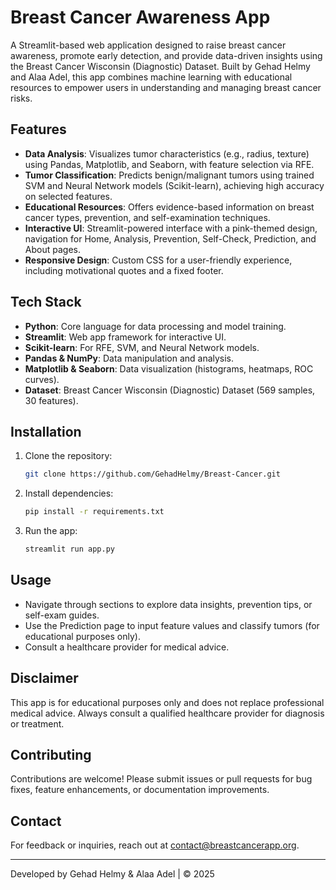 # Breast Cancer Awareness App

A Streamlit-based web application designed to raise breast cancer awareness, promote early detection, and provide data-driven insights using the Breast Cancer Wisconsin (Diagnostic) Dataset. Built by Gehad Helmy and Alaa Adel, this app combines machine learning with educational resources to empower users in understanding and managing breast cancer risks.

## Features
- **Data Analysis**: Visualizes tumor characteristics (e.g., radius, texture) using Pandas, Matplotlib, and Seaborn, with feature selection via RFE.
- **Tumor Classification**: Predicts benign/malignant tumors using trained SVM and Neural Network models (Scikit-learn), achieving high accuracy on selected features.
- **Educational Resources**: Offers evidence-based information on breast cancer types, prevention, and self-examination techniques.
- **Interactive UI**: Streamlit-powered interface with a pink-themed design, navigation for Home, Analysis, Prevention, Self-Check, Prediction, and About pages.
- **Responsive Design**: Custom CSS for a user-friendly experience, including motivational quotes and a fixed footer.

## Tech Stack
- **Python**: Core language for data processing and model training.
- **Streamlit**: Web app framework for interactive UI.
- **Scikit-learn**: For RFE, SVM, and Neural Network models.
- **Pandas & NumPy**: Data manipulation and analysis.
- **Matplotlib & Seaborn**: Data visualization (histograms, heatmaps, ROC curves).
- **Dataset**: Breast Cancer Wisconsin (Diagnostic) Dataset (569 samples, 30 features).

## Installation
1. Clone the repository:
   ```bash
   git clone https://github.com/GehadHelmy/Breast-Cancer.git
   ```
2. Install dependencies:
   ```bash
   pip install -r requirements.txt
   ```
3. Run the app:
   ```bash
   streamlit run app.py
   ```

## Usage
- Navigate through sections to explore data insights, prevention tips, or self-exam guides.
- Use the Prediction page to input feature values and classify tumors (for educational purposes only).
- Consult a healthcare provider for medical advice.

## Disclaimer
This app is for educational purposes only and does not replace professional medical advice. Always consult a qualified healthcare provider for diagnosis or treatment.

## Contributing
Contributions are welcome! Please submit issues or pull requests for bug fixes, feature enhancements, or documentation improvements.

## Contact
For feedback or inquiries, reach out at contact@breastcancerapp.org.

---

Developed by Gehad Helmy & Alaa Adel | © 2025
